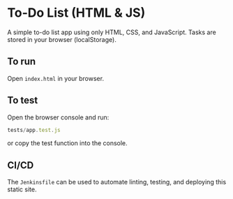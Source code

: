 # To-Do List (HTML & JS)

A simple to-do list app using only HTML, CSS, and JavaScript. Tasks are stored in your browser (localStorage).

## To run

Open `index.html` in your browser.

## To test

Open the browser console and run:
```js
tests/app.test.js
```
or copy the test function into the console.

## CI/CD

The `Jenkinsfile` can be used to automate linting, testing, and deploying this static site.
